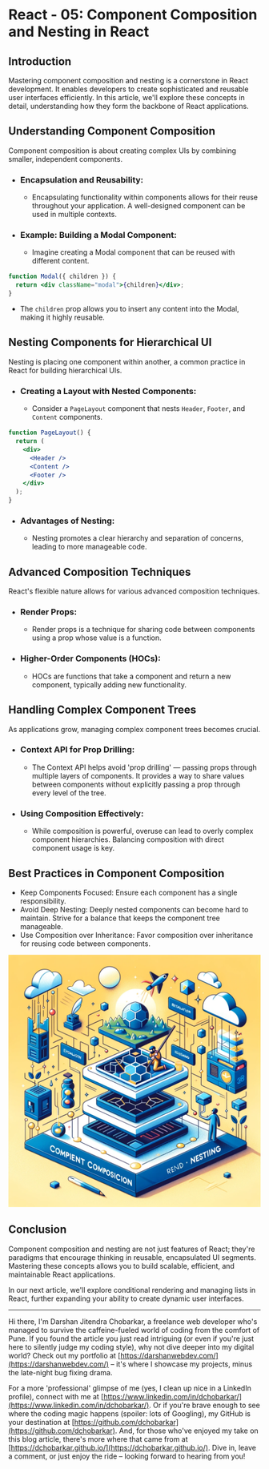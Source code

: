 # React - 05: Component Composition and Nesting in React

## Introduction

Mastering component composition and nesting is a cornerstone in React development. It enables developers to create sophisticated and reusable user interfaces efficiently. In this article, we'll explore these concepts in detail, understanding how they form the backbone of React applications.

## Understanding Component Composition

Component composition is about creating complex UIs by combining smaller, independent components.

- ### Encapsulation and Reusability:

  - Encapsulating functionality within components allows for their reuse throughout your application. A well-designed component can be used in multiple contexts.

- ### Example: Building a Modal Component:

  - Imagine creating a Modal component that can be reused with different content.

```jsx
function Modal({ children }) {
  return <div className="modal">{children}</div>;
}
```

- The `children` prop allows you to insert any content into the Modal, making it highly reusable.

## Nesting Components for Hierarchical UI

Nesting is placing one component within another, a common practice in React for building hierarchical UIs.

- ### Creating a Layout with Nested Components:

  - Consider a `PageLayout` component that nests `Header`, `Footer`, and `Content` components.

```jsx
function PageLayout() {
  return (
    <div>
      <Header />
      <Content />
      <Footer />
    </div>
  );
}
```

- ### Advantages of Nesting:

  - Nesting promotes a clear hierarchy and separation of concerns, leading to more manageable code.

## Advanced Composition Techniques

React's flexible nature allows for various advanced composition techniques.

- ### Render Props:

  - Render props is a technique for sharing code between components using a prop whose value is a function.

- ### Higher-Order Components (HOCs):
  - HOCs are functions that take a component and return a new component, typically adding new functionality.

## Handling Complex Component Trees

As applications grow, managing complex component trees becomes crucial.

- ### Context API for Prop Drilling:

  - The Context API helps avoid 'prop drilling' — passing props through multiple layers of components. It provides a way to share values between components without explicitly passing a prop through every level of the tree.

- ### Using Composition Effectively:
  - While composition is powerful, overuse can lead to overly complex component hierarchies. Balancing composition with direct component usage is key.

## Best Practices in Component Composition

- Keep Components Focused: Ensure each component has a single responsibility.
- Avoid Deep Nesting: Deeply nested components can become hard to maintain. Strive for a balance that keeps the component tree manageable.
- Use Composition over Inheritance: Favor composition over inheritance for reusing code between components.

![React Blog Image 5](../images/react_blog_5.png)

## Conclusion

Component composition and nesting are not just features of React; they're paradigms that encourage thinking in reusable, encapsulated UI segments. Mastering these concepts allows you to build scalable, efficient, and maintainable React applications.

In our next article, we'll explore conditional rendering and managing lists in React, further expanding your ability to create dynamic user interfaces.

---

Hi there, I'm Darshan Jitendra Chobarkar, a freelance web developer who's managed to survive the caffeine-fueled world of coding from the comfort of Pune. If you found the article you just read intriguing (or even if you're just here to silently judge my coding style), why not dive deeper into my digital world? Check out my portfolio at [https://darshanwebdev.com/](https://darshanwebdev.com/) – it's where I showcase my projects, minus the late-night bug fixing drama.

For a more 'professional' glimpse of me (yes, I clean up nice in a LinkedIn profile), connect with me at [https://www.linkedin.com/in/dchobarkar/](https://www.linkedin.com/in/dchobarkar/). Or if you're brave enough to see where the coding magic happens (spoiler: lots of Googling), my GitHub is your destination at [https://github.com/dchobarkar](https://github.com/dchobarkar). And, for those who've enjoyed my take on this blog article, there's more where that came from at [https://dchobarkar.github.io/](https://dchobarkar.github.io/). Dive in, leave a comment, or just enjoy the ride – looking forward to hearing from you!
